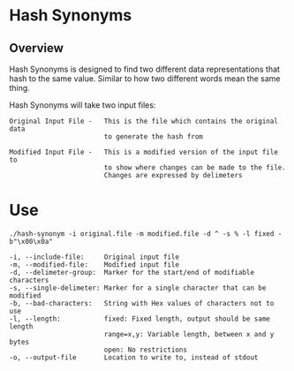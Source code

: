 # Hash Synonyms
## Overview
Hash Synonyms is designed to find two different data representations that hash 
to the same value.  Similar to how two different words mean the same thing.

Hash Synonyms will take two input files:

    Original Input File -   This is the file which contains the original data
                            to generate the hash from

    Modified Input File -   This is a modified version of the input file to
                            to show where changes can be made to the file.
                            Changes are expressed by delimeters

# Use
`./hash-synonym -i original.file -m modified.file -d ^ -s % -l fixed -b"\x00\x0a"`

    -i, --include-file:     Original input file
    -m, --modified-file:    Modified input file
    -d, --delimeter-group:  Marker for the start/end of modifiable characters
    -s, --single-delimeter: Marker for a single character that can be modified
    -b, --bad-characters:   String with Hex values of characters not to use
    -l, --length:           fixed: Fixed length, output should be same length
                            range=x,y: Variable length, between x and y bytes
                            open: No restrictions
    -o, --output-file       Location to write to, instead of stdout
